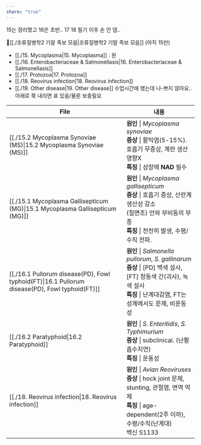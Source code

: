 ```yaml
---
share: "true"
---
```

15는 정리했고 16은 초반.. 17 18 필기 이후 손 안 댐..

📍[[./조류질병학2 기말 족보 모음|조류질병학2 기말 족보 모음]] (아직 15만)

- [[./15. Mycoplasma|15. Mycoplasma]] : 완
- [[./16. Enterobacteriaceae & Salmonellasis|16. Enterobacteriaceae & Salmonellasis]] 
- [[./17. Protozoa|17. Protozoa]]
- [[./18. Reovirus infection|18. Reovirus infection]]
- [[./19. Other disease|19. Other disease]] 수업시간에 했는데 나-쁘지 않아요.. 아래로 쭉 내리면 표 있음/물론 보충필요

| File                                                                                                                        | 내용                                                                                                                                        |
| --------------------------------------------------------------------------------------------------------------------------- | ----------------------------------------------------------------------------------------------------------------------------------------- |
| [[./15.2 Mycoplasma Synoviae (MS)\|15.2 Mycoplasma Synoviae (MS)]]                             | **원인** \| *Mycoplasma synoviae*<br>**증상** \| 활믹염(5-15%).<br>호흡기 무증상, 계란 생산 영향X<br>**특징** \| 성장에 **NAD** 필수                                |
| [[./15.1 Mycoplasma Gallisepticum (MG)\|15.1 Mycoplasma Gallisepticum (MG)]]                   | **원인** \| *Mycoplasma gallisepticum*<br>**증상** \| 호흡기 증상, 산란계 생산성 감소<br>(칠면조) 안와 부비동의 부종<br>**특징** \| 천천히 발생, 수평/수직 전파.                   |
| [[./16.1 Pullorum disease(PD), Fowl typhoid(FT)\|16.1 Pullorum disease(PD), Fowl typhoid(FT)]] | **원인** \| *Salmonella pullorum*, *S. gallinarum*<br>**증상** \| [PD] 백색 설사,<br>[FT] 청동색 간(괴사), 녹색 설사<br>**특징** \| 난계대감염, FT는 성계에서도 문제, 비운동성 |
| [[./16.2 Paratyphoid\|16.2 Paratyphoid]]                                                       | **원인** \| *S. Enteritidis*, *S. Typhimurium*<br>**증상** \| subclinical. (난황흡수지연)<br>**특징** \| 운동성                                          |
| [[./18. Reovirus infection\|18. Reovirus infection]]                                           | **원인** \| *Avian Reoviruses*<br>**증상** \| hock joint 문제, stunting, 관절염, 면역 억제<br>**특징** \| age-dependent(2주 이하), 수평/수직(난계대)<br>백신 S1133   |



